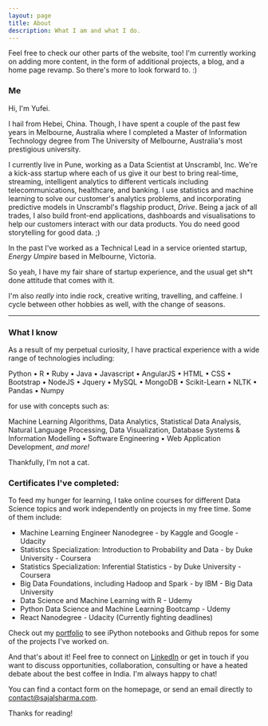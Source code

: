 ```yaml
---
layout: page
title: About
description: What I am and what I do.
---
```


<p class="message">
  Feel free to check our other parts of the website, too! I'm currently working on adding more content, in the form of additional projects, a blog, and a home page revamp. So there's more to look forward to. :)
</p>

### Me

Hi, I'm Yufei.

I hail from Hebei, China. Though, I have spent a couple of the past few years in Melbourne, Australia where I completed a Master of Information Technology degree from The University of Melbourne, Australia's most prestigious university.

I currently live in Pune, working as a Data Scientist at Unscrambl, Inc. We're a kick-ass startup where each of us give it our best to bring real-time, streaming, intelligent analytics to different verticals including telecommunications, healthcare, and banking. I use statistics and machine learning to solve our customer's analytics problems, and incorporating predictive models in Unscrambl's flagship product, *Drive*. Being a jack of all trades, I also build front-end applications, dashboards and visualisations to help our customers interact with our data products. You do need good storytelling for good data. ;)

In the past I've worked as a Technical Lead in a service oriented startup, <em>Energy Umpire</em> based in Melbourne, Victoria.

So yeah, I have my fair share of startup experience, and the usual get sh*t done attitude that comes with it.

I'm also <em>really</em> into indie rock, creative writing, travelling, and caffeine. I cycle between other hobbies as well, with the change of seasons.

<hr>

### What I know

As a result of my perpetual curiosity, I have practical experience with a wide range of technologies including:

Python • R • Ruby • Java • Javascript • AngularJS • HTML • CSS • Bootstrap • NodeJS • Jquery • MySQL • MongoDB • Scikit-Learn • NLTK • Pandas • Numpy

for use with concepts such as:

Machine Learning Algorithms, Data Analytics, Statistical Data Analysis, Natural Language Processing, Data Visualization, Database Systems & Information Modelling • Software Engineering • Web Application Development, <em>and more!</em>

Thankfully, I'm not a cat.

### Certificates I've completed:

To feed my hunger for learning, I take online courses for different Data Science topics and work independently on projects in my free time. Some of them include:

* Machine Learning Engineer Nanodegree - by Kaggle and Google - Udacity
* Statistics Specialization: Introduction to Probability and Data - by Duke University - Coursera
* Statistics Specialization: Inferential Statistics - by Duke University - Coursera
* Big Data Foundations, including Hadoop and Spark - by IBM - Big Data University
* Data Science and Machine Learning with R - Udemy
* Python Data Science and Machine Learning Bootcamp - Udemy
* React Nanodegree - Udacity (Currently fighting deadlines)

Check out my [portfolio](/portfolio) to see iPython notebooks and Github repos for some of the projects I've worked on.

And that's about it! Feel free to connect on [LinkedIn](https://www.linkedin.com/in/sajals) or get in touch if you want to discuss opportunities, collaboration, consulting or have a heated debate about the best coffee in India. I'm always happy to chat!

You can find a contact form on the homepage, or send an email directly to <a href="mailto:contact@sajalsharma.com">contact@sajalsharma.com</a>.


Thanks for reading!
